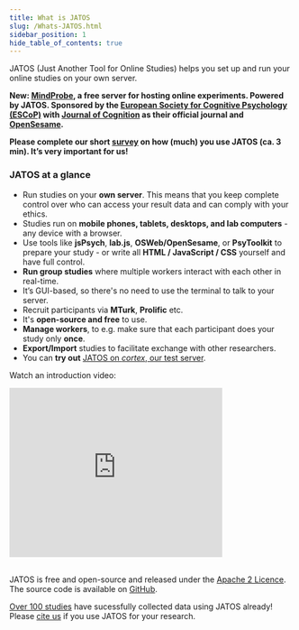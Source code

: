 ```yaml
---
title: What is JATOS
slug: /Whats-JATOS.html
sidebar_position: 1
hide_table_of_contents: true
---
```


JATOS (Just Another Tool for Online Studies) helps you set up and run your online studies on your own server.

**New: [MindProbe](https://mindprobe.eu/), a free server for hosting online experiments. Powered by JATOS. Sponsored by the [European Society for Cognitive Psychology (ESCoP)](https://www.escop.eu/) with [Journal of Cognition](https://www.journalofcognition.org/) as their official journal and [OpenSesame](https://osdoc.cogsci.nl/).**

**Please complete our short [survey](https://forms.gle/Jtjw4LxpyWVFEtG17) on how (much) you use JATOS (ca. 3 min). It’s very important for us!**

### JATOS at a glance
* Run studies on your **own server**. This means that you keep complete control over who can access your result data and can comply with your ethics.
* Studies run on **mobile phones, tablets, desktops, and lab computers** - any device with a browser.
* Use tools like **jsPsych**, **lab.js**, **OSWeb/OpenSesame**, or **PsyToolkit** to prepare your study - or write all **HTML / JavaScript / CSS** yourself and have full control.
* **Run group studies** where multiple workers interact with each other in real-time.
* It’s GUI-based, so there's no need to use the terminal to talk to your server. 
* Recruit participants via **MTurk**, **Prolific** etc.
* It's **open-source and free** to use.
* **Manage workers**, to e.g. make sure that each participant does your study only **once**.
* **Export/Import** studies to facilitate exchange with other researchers.
* You can **try out** [JATOS on _cortex_, our test server](JATOS-Tryout-Server.html).


Watch an introduction video:

<iframe width="75%" height="300" src="https://www.youtube.com/embed/J1ELazppklQ" frameBorder="0" allow="accelerometer; autoplay; clipboard-write; encrypted-media; gyroscope; picture-in-picture" allowFullScreen></iframe>
<br /><br />

JATOS is free and open-source and released under the [Apache 2 Licence](http://www.apache.org/licenses/LICENSE-2.0.html). The source code is available on [GitHub](https://github.com/JATOS/JATOS).

[Over 100 studies](Papers-Citing-JATOS.html) have sucessfully collected data using JATOS already! Please [cite us](http://journals.plos.org/plosone/article?id=10.1371/journal.pone.0130834) if you use JATOS for your research.
